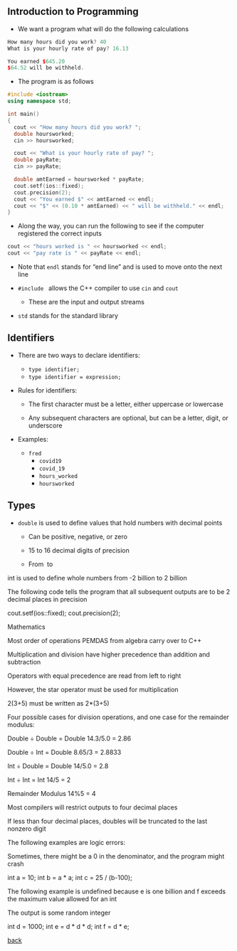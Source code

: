 
## Introduction to Programming

* We want a program what will do the following calculations

```cpp
How many hours did you work? 40
What is your hourly rate of pay? 16.13

You earned $645.20
$64.52 will be withheld.
```

* The program is as follows

```cpp
#include <iostream>
using namespace std;

int main()
{
  cout << "How many hours did you work? ";
  double hoursworked;
  cin >> hoursworked;

  cout << "What is your hourly rate of pay? ";
  double payRate;
  cin >> payRate;

  double amtEarned = hoursworked * payRate;
  cout.setf(ios::fixed);
  cout.precision(2);
  cout << "You earned $" << amtEarned << endl;
  cout << "$" << (0.10 * amtEarned) << " will be withheld." << endl;
}
```

* Along the way, you can run the following to see if the computer registered the correct inputs

```cpp
cout << "hours worked is " << hoursworked << endl;
cout << "pay rate is " << payRate << endl;
```

* Note that <code>endl</code> stands for “end line” and is used to move onto the next line

- <code>#include <iostream></code> allows the C++ compiler to use <code>cin</code> and <code>cout</code>
  
  - These are the input and output streams

* <code>std</code> stands for the standard library


## Identifiers

- There are two ways to declare identifiers:
  - <code>type identifier;</code>
  - <code>type identifier = expression;</code>


- Rules for identifiers:

  - The first character must be a letter, either uppercase or lowercase

  - Any subsequent characters are optional, but can be a letter, digit, or underscore

- Examples:
  - <code>fred</code>
	- <code>covid19</code>
	- <code>covid_19</code>
	- <code>hours_worked</code>
	- <code>hoursworked</code>

## Types

- <code>double</code> is used to define values that hold numbers with decimal points

  - Can be positive, negative, or zero
  
  - 15 to 16 decimal digits of precision
  
  - From <math>10^{-308}</math> to <math>10^{308}</math>

int is used to define whole numbers from -2 billion to 2 billion




The following code tells the program that all subsequent outputs are to be 2 decimal places in precision

cout.setf(ios::fixed);
cout.precision(2);


Mathematics

Most order of operations PEMDAS from algebra carry over to C++

Multiplication and division have higher precedence than addition and subtraction

Operators with equal precedence are read from left to right

However, the star operator must be used for multiplication

2(3+5) must be written as 2*(3+5)

Four possible cases for division operations, and one case for the remainder modulus:

Double ÷ Double = Double
14.3/5.0 = 2.86

Double ÷ Int = Double
8.65/3 = 2.8833

Int ÷ Double = Double
14/5.0 = 2.8

Int ÷ Int = Int
14/5 = 2

Remainder Modulus
14%5 = 4

Most compilers will restrict outputs to four decimal places

If less than four decimal places, doubles will be truncated to the last nonzero digit


The following examples are logic errors:

Sometimes, there might be a 0 in the denominator, and the program might crash

int a = 10;
int b = a * a;
int c = 25 / (b-100);

The following example is undefined because e is one billion and f exceeds the maximum value allowed for an int

The output is some random integer

int d = 1000;
int e  = d * d * d;
int f = d * e;


  
[back](./)
